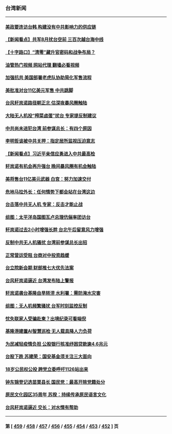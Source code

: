 ### 台湾新闻
---
#### [美政要连访台韩 构建没有中共影响力的供应链](../../pages/ncid1349361/n13817079.md?09041645) 
#### [【新闻看点】共军8月扰台空前 三百次越台海中线](../../pages/ncid1349361/n13817009.md?09041645) 
#### [【十字路口】“清零”藏升官密码和战争布局？](../../pages/ncid1349361/n13816853.md?09041645) 
#### [油管热门视频 网站代理 翻墙必看视频](http://209.222.30.114:81/youtube.html?09041645)
#### [加强抗共 美国部署老虎队协助简化军售流程](../../pages/ncid1349361/n13816978.md?09041645) 
#### [美批准对台11亿美元军售 中共跳脚](../../pages/ncid1349361/n13816926.md?09041645) 
#### [台风轩岚诺路径朝正北 估深夜暴风圈触陆](../../pages/ncid1349361/n13816907.md?09041645) 
#### [大陆无人机投“榨菜卤蛋”扰台 专家提反制建议](../../pages/ncid1349361/n13816684.md?09041645) 
#### [中共尚未进犯台湾 前参谋总长：有四个原因](../../pages/ncid1349361/n13816751.md?09041645) 
#### [李明哲谈被中共关押：指定居所监视压迫意志](../../pages/ncid1349361/n13816715.md?09041645) 
#### [【新闻看点】习近平亲信应勇进入中共最高检](../../pages/ncid1349361/n13816481.md?09041645) 
#### [轩岚诺有机会再升强台 晚间暴风圈有机会触陆](../../pages/ncid1349361/n13816658.md?09041645) 
#### [美将售台11亿美元武器 白宫：努力加速交付](../../pages/ncid1349361/n13816609.md?09041645) 
#### [危地马拉外长：任何情势下都会站在台湾这边](../../pages/ncid1349361/n13816582.md?09041645) 
#### [台击落中共无人机 专家：反击才能止战](../../pages/ncid1349361/n13816357.md?09041645) 
#### [组图：太平洋岛国图瓦卢总理伉俪率团访台](../../pages/ncid1349361/n13816546.md?09041645) 
#### [轩岚诺过去2小时增强长胖 台北午后留意风力增强](../../pages/ncid1349361/n13816537.md?09041645) 
#### [反制中共无人机骚扰 台湾前参谋总长出招](../../pages/ncid1349361/n13816415.md?09041645) 
#### [正常营运受阻 台商对中投资趋缓](../../pages/ncid1349361/n13816456.md?09041645) 
#### [台立院新会期 财部推七大优先法案](../../pages/ncid1349361/n13816485.md?09041645) 
#### [台风轩岚诺逼近 台湾发布陆上警报](../../pages/ncid1349361/n13816409.md?09041645) 
#### [轩岚诺袭台基隆由旱转涝 水利署：需防淹水灾害](../../pages/ncid1349361/n13816075.md?09041645) 
#### [组图：无人机频繁骚扰 台军时刻监控反制](../../pages/ncid1349361/n13816197.md?09041645) 
#### [忧失联家人受骗赴柬？出境纪录可看端倪](../../pages/ncid1349361/n13816349.md?09041645) 
#### [基隆港建置AI智慧巡检 无人载具降人力负荷](../../pages/ncid1349361/n13816346.md?09041645) 
#### [为民减轻疫情负担 公股银行核准纾困贷款逾4.6兆元](../../pages/ncid1349361/n13816345.md?09041645) 
#### [台股下跌 苏建荣：国安基金须关注三大面向](../../pages/ncid1349361/n13816342.md?09041645) 
#### [18岁公民权公投 跨党立委呼吁1126站出来](../../pages/ncid1349361/n13816331.md?09041645) 
#### [钟东锦登记选苗栗县长 国民党：最高开除党籍处分](../../pages/ncid1349361/n13816324.md?09041645) 
#### [原民文化园区35周年  苏揆：持续传承原民语言文化](../../pages/ncid1349361/n13816321.md?09041645) 
#### [台风轩岚诺逼近 交长：对水情有帮助](../../pages/ncid1349361/n13816308.md?09041645) 

---
#### 第 [ [459](./459.md?09041645) / [458](./458.md?09041645) / [457](./457.md?09041645) / [456](./456.md?09041645) / [455](./455.md?09041645) / [454](./454.md?09041645) / [453](./453.md?09041645) / [452](./452.md?09041645) ] 页
